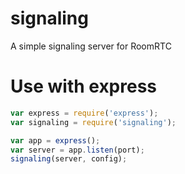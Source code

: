 # signaling

A simple signaling server for RoomRTC

# Use with express

```js
var express = require('express');
var signaling = require('signaling');

var app = express();
var server = app.listen(port);
signaling(server, config);
```
